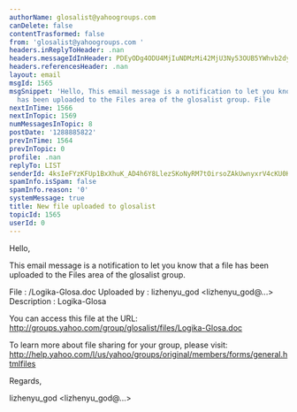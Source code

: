 ```yaml
---
authorName: glosalist@yahoogroups.com
canDelete: false
contentTrasformed: false
from: 'glosalist@yahoogroups.com '
headers.inReplyToHeader: .nan
headers.messageIdInHeader: PDEyODg4ODU4MjIuNDMzMi42MjU3Ny53OUB5YWhvb2dyb3Vwcy5jb20+
headers.referencesHeader: .nan
layout: email
msgId: 1565
msgSnippet: 'Hello, This email message is a notification to let you know that a file
  has been uploaded to the Files area of the glosalist group. File        :'
nextInTime: 1566
nextInTopic: 1569
numMessagesInTopic: 8
postDate: '1288885822'
prevInTime: 1564
prevInTopic: 0
profile: .nan
replyTo: LIST
senderId: 4ksIeFYzKFUp1BxXhuK_AD4h6Y8LlezSKoNyRM7tOirsoZAkUwnyxrV4cKU0K7BG-KbYW556vIjlN0g0XFQkhTI
spamInfo.isSpam: false
spamInfo.reason: '0'
systemMessage: true
title: New file uploaded to glosalist
topicId: 1565
userId: 0
---
```



Hello,

This email message is a notification to let you know that
a file has been uploaded to the Files area of the glosalist 
group.

  File        : /Logika-Glosa.doc 
  Uploaded by : lizhenyu_god <lizhenyu_god@...> 
  Description : Logika-Glosa 

You can access this file at the URL:
http://groups.yahoo.com/group/glosalist/files/Logika-Glosa.doc 

To learn more about file sharing for your group, please visit:
http://help.yahoo.com/l/us/yahoo/groups/original/members/forms/general.htmlfiles

Regards,

lizhenyu_god <lizhenyu_god@...>
 




